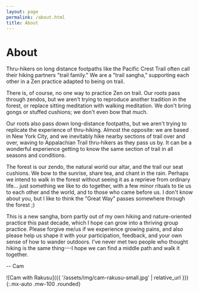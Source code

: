 ```yaml
---
layout: page
permalink: /about.html
title: About
---
```


<div class="row" markdown=1>
<div class="col-sm-10 col-md-9 col-lg-8" markdown=1>

# About

Thru-hikers on long distance footpaths like the Pacific Crest Trail often call their hiking partners "trail family."  We are a "trail sangha," supporting each other in a Zen practice adapted to being on trail.

There is, of course, no one way to practice Zen on trail.  Our roots pass through zendos, but we aren't trying to reproduce another tradition in the forest, or replace sitting meditation with walking meditation.  We don't bring gongs or stuffed cushions; we don't even bow that much.

Our roots also pass down long-distance footpaths, but we aren't trying to replicate the experience of thru-hiking.  Almost the opposite: we are based in New York City, and we inevitably hike nearby sections of trail over and over, waving to Appalachian Trail thru-hikers as they pass us by.  It can be a wonderful experience getting to know the same section of trail in all seasons and conditions.  

The forest is our zendo, the natural world our altar, and the trail our seat cushions.  We bow to the sunrise, share tea, and chant in the rain. Perhaps we intend to walk in the forest without seeing it as a reprieve from ordinary life... just something we like to do together, with a few minor rituals to tie us to each other and the world, and to those who came before us.  I don't know about you, but I like to think the "Great Way" passes somewhere through the forest ;)

This is a new sangha, born partly out of my own hiking and nature-oriented practice this past decade, which I hope can grow into a thriving group practice. Please forgive me/us if we experience growing pains, and also please help us shape it with your participation, feedback, and your own sense of how to wander outdoors. I’ve never met two people who thought hiking is the same thing---I hope we can find a middle path and walk it together.

-- Cam

![Cam with Rakusu]({{ '/assets/img/cam-rakusu-small.jpg' | relative_url }}){:.mx-auto .mw-100 .rounded}

</div>
</div>
